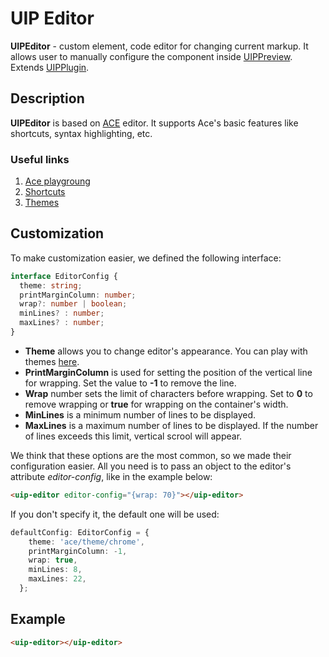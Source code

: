 # UIP Editor

**UIPEditor** - custom element, code editor for changing current markup. It allows user to manually configure
the component inside [UIPPreview](src/core/README.md). Extends [UIPPlugin](src/core/README.md#uip-plugin).

## Description
**UIPEditor** is based on [ACE](https://ace.c9.io/) editor. It supports Ace's basic features like shortcuts, syntax
highlighting, etc.

### Useful links
1) [Ace playgroung](https://ace.c9.io/build/kitchen-sink.html)
2) [Shortcuts](https://github.com/ajaxorg/ace/wiki/Default-Keyboard-Shortcuts)
3) [Themes](https://github.com/ajaxorg/ace/tree/master/src/theme)

## Customization
To make customization easier, we defined the following interface:

```typescript
interface EditorConfig {
  theme: string;
  printMarginColumn: number;
  wrap?: number | boolean;
  minLines? : number;
  maxLines? : number;
}

```
- **Theme** allows you to change editor's appearance. You can play with themes [here]((https://ace.c9.io/build/kitchen-sink.html)).
- **PrintMarginColumn** is used for setting the position of the vertical line for wrapping. Set the value to **-1** to
   remove the line.
- **Wrap** number sets the limit of characters before wrapping. Set to **0** to remove wrapping or **true** for wrapping
  on the container's width.
- **MinLines** is a minimum number of lines to be displayed.
- **MaxLines** is a maximum number of lines to be displayed. If the number of lines exceeds this limit, vertical scrool will appear.

We think that these options are the most common, so we made their configuration easier. All you need is to pass an object
to the editor's attribute *editor-config*, like in the example below:

```html
<uip-editor editor-config="{wrap: 70}"></uip-editor>
```

If you don't specify it, the default one will be used:

```typescript
defaultConfig: EditorConfig = {
    theme: 'ace/theme/chrome',
    printMarginColumn: -1,
    wrap: true,
    minLines: 8,
    maxLines: 22,
  };
```

## Example
```html
<uip-editor></uip-editor>
```
